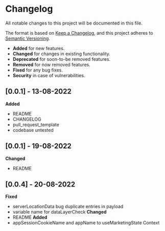 # Changelog
All notable changes to this project will be documented in this file.

The format is based on [Keep a Changelog](https://keepachangelog.com/en/1.0.0/),
and this project adheres to [Semantic Versioning](https://semver.org/spec/v2.0.0.html).

- __Added__ for new features.
- __Changed__ for changes in existing functionality.
- __Deprecated__ for soon-to-be removed features.
- __Removed__ for now removed features.
- __Fixed__ for any bug fixes.
- __Security__ in case of vulnerabilities.

## [0.0.1] - 13-08-2022
__Added__
- README
- CHANGELOG
- pull_request_template
- codebase untested

## [0.0.1] - 19-08-2022
__Changed__
- README

## [0.0.4] - 20-08-2022
__Fixed__ 
- serverLocationData bug duplicate entries in payload
- variable name for dataLayerCheck
__Changed__
- README
__Added__
- appSessionCookieName and appName to useMarketingState Context 
